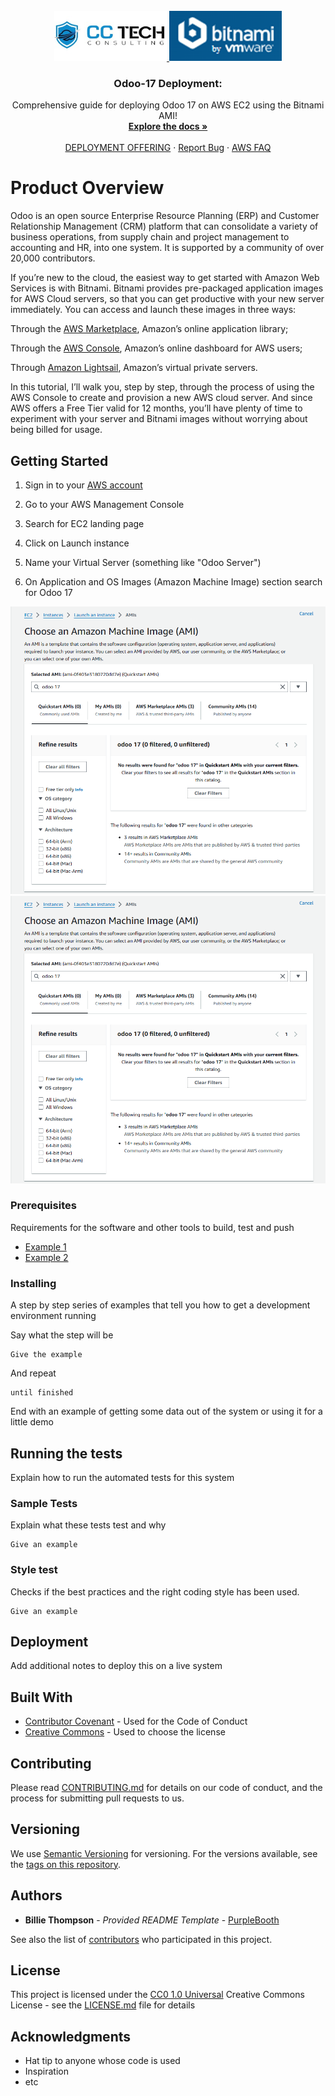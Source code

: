 <!-- PROJECT LOGO -->
<br />
<div align="center">
  <a href="https://cctechconsulting.com/">
    <img src="images/CC_Logo.png" alt="CC Tech Consulting" width="180" height="80">
  </a>
  <a href="https://bitnami.com/stack/odoo/cloud/aws/amis">
    <img src="images/Bitnami.png" alt="Bitnami by VMWare" width="180" height="80">
  </a>
  <h3 align="center">Odoo-17 Deployment:</h3>

  <p align="center">
    Comprehensive guide for deploying Odoo 17 on AWS EC2 using the Bitnami AMI!
    <br />
    <a href="https://docs.bitnami.com/aws/"><strong>Explore the docs »</strong></a>
    <br />
    <br />
    <a href="https://bitnami.com/stack/odoo/cloud/aws">DEPLOYMENT OFFERING</a>
    ·
    <a href="https://github.com/bitnami/vms">Report Bug</a>
    ·
    <a href="https://docs.bitnami.com/aws/faq/">AWS FAQ</a>
  </p>
  </div>
  
# Product Overview

Odoo is an open source Enterprise Resource Planning (ERP) and Customer Relationship Management (CRM) platform that can consolidate a variety of business operations, from supply chain and project management to accounting and HR, into one system. It is supported by a community of over 20,000 contributors.

If you’re new to the cloud, the easiest way to get started with Amazon Web Services is with Bitnami. Bitnami provides pre-packaged application images for AWS Cloud servers, so that you can get productive with your new server immediately. You can access and launch these images in three ways:

Through the [AWS Marketplace](https://aws.amazon.com/marketplace), Amazon’s online application library;

Through the [AWS Console](https://console.aws.amazon.com/), Amazon’s online dashboard for AWS users;

Through [Amazon Lightsail](https://amazonlightsail.com/), Amazon’s virtual private servers.

In this tutorial, I’ll walk you, step by step, through the process of using the AWS Console to create and provision a new AWS cloud server. And since AWS offers a Free Tier valid for 12 months, you’ll have plenty of time to experiment with your server and Bitnami images without worrying about being billed for usage.

## Getting Started

1. Sign in to your [AWS account](https://console.aws.amazon.com/console/home)

2. Go to your AWS Management Console

3. Search for EC2 landing page

4. Click on Launch instance

5. Name your Virtual Server (something like "Odoo Server")

6. On Application and OS Images (Amazon Machine Image) section search for Odoo 17

![alt text](images/Searching_AMI.png)
<img src="images/Searching_AMI.png" alt="CC Tech Consulting" >
### Prerequisites

Requirements for the software and other tools to build, test and push 
- [Example 1](https://www.example.com)
- [Example 2](https://www.example.com)

### Installing

A step by step series of examples that tell you how to get a development
environment running

Say what the step will be

    Give the example

And repeat

    until finished

End with an example of getting some data out of the system or using it
for a little demo

## Running the tests

Explain how to run the automated tests for this system

### Sample Tests

Explain what these tests test and why

    Give an example

### Style test

Checks if the best practices and the right coding style has been used.

    Give an example

## Deployment

Add additional notes to deploy this on a live system

## Built With

  - [Contributor Covenant](https://www.contributor-covenant.org/) - Used
    for the Code of Conduct
  - [Creative Commons](https://creativecommons.org/) - Used to choose
    the license

## Contributing

Please read [CONTRIBUTING.md](CONTRIBUTING.md) for details on our code
of conduct, and the process for submitting pull requests to us.

## Versioning

We use [Semantic Versioning](http://semver.org/) for versioning. For the versions
available, see the [tags on this
repository](https://github.com/PurpleBooth/a-good-readme-template/tags).

## Authors

  - **Billie Thompson** - *Provided README Template* -
    [PurpleBooth](https://github.com/PurpleBooth)

See also the list of
[contributors](https://github.com/PurpleBooth/a-good-readme-template/contributors)
who participated in this project.

## License

This project is licensed under the [CC0 1.0 Universal](LICENSE.md)
Creative Commons License - see the [LICENSE.md](LICENSE.md) file for
details

## Acknowledgments

  - Hat tip to anyone whose code is used
  - Inspiration
  - etc

